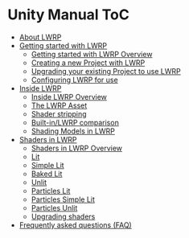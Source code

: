 Unity Manual ToC
================
 - [About LWRP](index.md)
 - [Getting started with LWRP]()
	 - [Getting started with LWRP Overview](getting-started-with-lwrp.md)
	 - [Creating a new Project with LWRP](creating-a-new-project-with-lwrp.md)
	 - [Upgrading your existing Project to use LWRP](installing-lwrp-into-an-existing-project.md)
	 - [Configuring LWRP for use](configuring-lwrp-for-use.md)
 - [Inside LWRP]()
	 - [Inside LWRP Overview](inside-lwrp.md)
	 - [The LWRP Asset](lwrp-asset.md)
	 - [Shader stripping](shader-stripping.md)
	 - [Built-in/LWRP comparison](lwrp-builtin-feature-comparison.md)
	 - [Shading Models in LWRP](shading-model.md)
 - [Shaders in LWRP]()
	 - [Shaders in LWRP Overview](shaders-in-lwrp.md)
	 - [Lit](lit-shader.md)
	 - [Simple Lit](simple-lit-shader.md)
	 - [Baked Lit](baked-lit-shader.md)
	 - [Unlit](unlit-shader.md)
	 - [Particles Lit](particles-lit-shader.md)
	 - [Particles Simple Lit](particles-simple-lit-shader.md)
	 - [Particles Unlit](particles-unlit-shader.md)
	 - [Upgrading shaders](upgrading-your-shaders.md)
 - [Frequently asked questions (FAQ)](faq.md)

